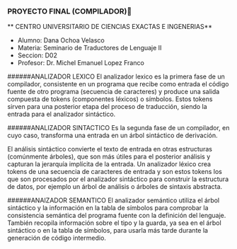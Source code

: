 ### PROYECTO FINAL (COMPILADOR)🙂

** CENTRO UNIVERSITARIO DE CIENCIAS EXACTAS E INGENERIAS**
- Alumno: Dana Ochoa Velasco
- Materia: Seminario de Traductores de Lenguaje II
- Seccion: D02
- Profesor: Dr. Michel Emanuel Lopez Franco


######ANALIZADOR LEXICO
El analizador lexico es la primera fase de un compilador, consistente en un programa que recibe como entrada el código fuente de otro programa (secuencia de caracteres) y produce una salida compuesta de tokens (componentes léxicos) o símbolos. Estos tokens sirven para una posterior etapa del proceso de traducción, siendo la entrada para el analizador sintáctico.

######ANALIZADOR SINTACTICO
Es la segunda fase de un compilador, en cuyo caso, transforma una entrada en un árbol sintáctico de derivación.

El análisis sintáctico convierte el texto de entrada en otras estructuras (comúnmente árboles), que son más útiles para el posterior análisis y capturan la jerarquía implícita de la entrada. Un analizador léxico crea tokens de una secuencia de caracteres de entrada y son estos tokens los que son procesados por el analizador sintáctico para construir la estructura de datos, por ejemplo un árbol de análisis o árboles de sintaxis abstracta.

######ANAIZADOR SEMANTICO
El analizador semántico utiliza el árbol sintáctico y la información en la tabla de símbolos para comprobar la consistencia semántica del programa fuente con la definición del lenguaje. También recopila información sobre el tipo y la guarda, ya sea en el árbol sintáctico o en la tabla de símbolos, para usarla más tarde durante la generación de código intermedio.

